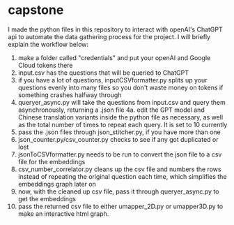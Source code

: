 # capstone

I made the python files in this repository to interact with openAI's ChatGPT api to automate the data gathering process for the project. I will briefly explain the workflow below:

1. make a folder called "credentials" and put your openAI and Google Cloud tokens there
2. input.csv has the questions that will be queried to ChatGPT
3. if you have a lot of questions, inputCSVformatter.py splits up your questions evenly into many files so you don't waste money on tokens if something crashes halfway through
4. queryer_async.py will take the questions from input.csv and query them asynchronously, returning a .json file
4a. edit the GPT model and Chinese translation variants inside the python file as necessary, as well as the total number of times to repeat each query. It is set to 10 currently
5. pass the .json files through json_stitcher.py, if you have more than one
6. json_counter.py/csv_counter.py checks to see if any got duplicated or lost
7. jsonToCSVformatter.py needs to be run to convert the json file to a csv file for the embeddings
8. csv_number_correlator.py cleans up the csv file and numbers the rows instead of repeating the original question each time, which simplifies the embeddings graph later on
9. now, with the cleaned up csv file, pass it through queryer_async.py to get the embeddings
10. pass the returned csv file to either umapper_2D.py or umapper3D.py to make an interactive html graph.
